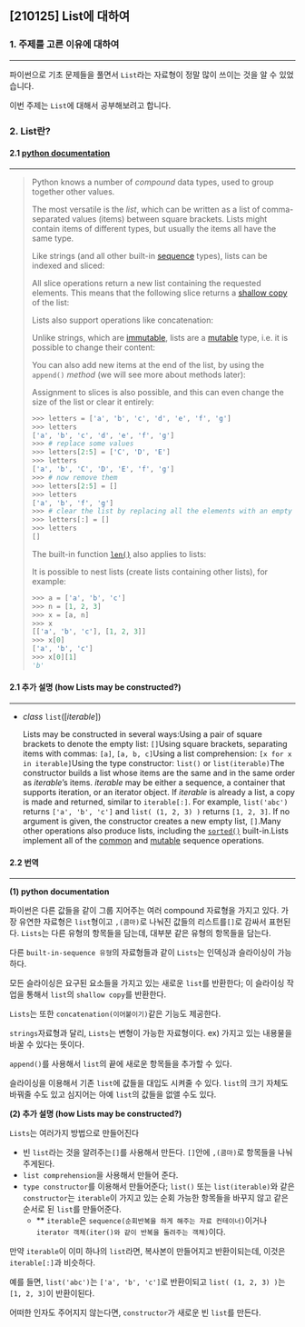 ## [210125] List에 대하여

### 1. 주제를 고른 이유에 대하여

---

파이썬으로 기초 문제들을 풀면서 `List`라는 자료형이 정말 많이 쓰이는 것을 알 수 있었습니다.

이번 주제는 `List`에 대해서 공부해보려고 합니다.



### 2. List란?

#### 2.1 [python documentation](https://docs.python.org/3/tutorial/datastructures.html)

---

> Python knows a number of *compound* data types, used to group together other values.
>
> The most versatile is the *list*, which can be written as a list of comma-separated values (items) between square brackets. Lists might contain items of different types, but usually the items all have the same type.
>
> Like strings (and all other built-in [sequence](https://docs.python.org/3/glossary.html#term-sequence) types), lists can be indexed and sliced:
>
> All slice operations return a new list containing the requested elements. This means that the following slice returns a [shallow copy](https://docs.python.org/3/library/copy.html#shallow-vs-deep-copy) of the list:
>
> Lists also support operations like concatenation:
>
> Unlike strings, which are [immutable](https://docs.python.org/3/glossary.html#term-immutable), lists are a [mutable](https://docs.python.org/3/glossary.html#term-mutable) type, i.e. it is possible to change their content:
>
> You can also add new items at the end of the list, by using the `append()` *method* (we will see more about methods later):
>
> Assignment to slices is also possible, and this can even change the size of the list or clear it entirely:
>
> ```python
> >>> letters = ['a', 'b', 'c', 'd', 'e', 'f', 'g']
> >>> letters
> ['a', 'b', 'c', 'd', 'e', 'f', 'g']
> >>> # replace some values
> >>> letters[2:5] = ['C', 'D', 'E']
> >>> letters
> ['a', 'b', 'C', 'D', 'E', 'f', 'g']
> >>> # now remove them
> >>> letters[2:5] = []
> >>> letters
> ['a', 'b', 'f', 'g']
> >>> # clear the list by replacing all the elements with an empty list
> >>> letters[:] = []
> >>> letters
> []
> ```
>
> The built-in function [`len()`](https://docs.python.org/3/library/functions.html#len) also applies to lists:
>
> It is possible to nest lists (create lists containing other lists), for example:
>
> ```python
> >>> a = ['a', 'b', 'c']
> >>> n = [1, 2, 3]
> >>> x = [a, n]
> >>> x
> [['a', 'b', 'c'], [1, 2, 3]]
> >>> x[0]
> ['a', 'b', 'c']
> >>> x[0][1]
> 'b'
> ```

#### 2.1 추가 설명 (how Lists may be constructed?)

---

- *class* `list`([*iterable*])

  Lists may be constructed in several ways:Using a pair of square brackets to denote the empty list: `[]`Using square brackets, separating items with commas: `[a]`, `[a, b, c]`Using a list comprehension: `[x for x in iterable]`Using the type constructor: `list()` or `list(iterable)`The constructor builds a list whose items are the same and in the same order as *iterable*’s items. *iterable* may be either a sequence, a container that supports iteration, or an iterator object. If *iterable* is already a list, a copy is made and returned, similar to `iterable[:]`. For example, `list('abc')` returns `['a', 'b', 'c']` and `list( (1, 2, 3) )` returns `[1, 2, 3]`. If no argument is given, the constructor creates a new empty list, `[]`.Many other operations also produce lists, including the [`sorted()`](https://docs.python.org/3/library/functions.html#sorted) built-in.Lists implement all of the [common](https://docs.python.org/3/library/stdtypes.html#typesseq-common) and [mutable](https://docs.python.org/3/library/stdtypes.html#typesseq-mutable) sequence operations. 







#### 2.2 번역

---

**(1) python documentation**

파이썬은 다른 값들을 같이 그룹 지어주는 여러 compound 자료형을 가지고 있다. 가장 유연한 자료형은 `list`형이고 `,(콤마)`로 나눠진 값들의 리스트를`[]`로 감싸서 표현된다. `Lists`는 다른 유형의 항목들을 담는데, 대부분 같은 유형의 항목들을 담는다.

다른 `built-in-sequence 유형`의 자료형들과 같이 `Lists`는 인덱싱과 슬라이싱이 가능하다.

모든 슬라이싱은 요구된 요소들을 가지고 있는 새로운 `list`를 반환한다; 이 슬라이싱 작업을 통해서 `list`의 `shallow copy`를 반환한다.

`Lists`는 또한 `concatenation(이어붙이기)`같은 기능도 제공한다.

`strings`자료형과 달리, `Lists`는 변형이 가능한 자료형이다. ex) 가지고 있는 내용물을 바꿀 수 있다는 뜻이다.

`append()`를 사용해서 `list`의 끝에 새로운 항목들을 추가할 수 있다.

슬라이싱을 이용해서 기존 `list`에 값들을 대입도 시켜줄 수 있다. `list`의 크기 자체도 바꿔줄 수도 있고 심지어는 아예  `list`의 값들을 없앨 수도 있다.

 **(2) 추가 설명 (how Lists may be constructed?)**

`Lists`는 여러가지 방법으로 만들어진다

- 빈 `list`라는 것을 알려주는`[]`를 사용해서 만든다. `[]`안에 `,(콤마)`로 항목들을 나눠주게된다. 
- `list comprehension`을 사용해서 만들어 준다.
- `type constructor`를 이용해서 만들어준다; `list()` 또는 `list(iterable)`와 같은 `constructor`는 `iterable`이 가지고 있는 순회 가능한 항목들을 바꾸지 않고 같은 순서로 된 `list`를 만들어준다.
  - ** `iterable`은 `sequence(순회반복을 하게 해주는 자료 컨테이너)`이거나 `iterator 객체(iter()와 같이 반복을 돌려주는 객체)`이다.

만약 `iterable`이 이미 하나의 `list`라면, 복사본이 만들어지고 반환이되는데, 이것은 `iterable[:]`과 비슷하다.

예를 들면, `list('abc')`는 `['a', 'b', 'c']`로 반환이되고 `list( (1, 2, 3) )`는 `[1, 2, 3]`이 반환이된다.

어떠한 인자도 주어지지 않는다면, `constructor`가 새로운 빈 `list`를 만든다. 

